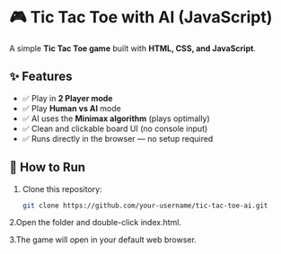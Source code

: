 # 🎮 Tic Tac Toe with AI (JavaScript)

A simple **Tic Tac Toe game** built with **HTML, CSS, and JavaScript**.

## ✨ Features
- ✅ Play in **2 Player mode**  
- ✅ Play **Human vs AI** mode  
- ✅ AI uses the **Minimax algorithm** (plays optimally)  
- ✅ Clean and clickable board UI (no console input)  
- ✅ Runs directly in the browser — no setup required  

## 🚀 How to Run
1. Clone this repository:
   ```bash
   git clone https://github.com/your-username/tic-tac-toe-ai.git

2.Open the folder and double-click index.html.

3.The game will open in your default web browser.
